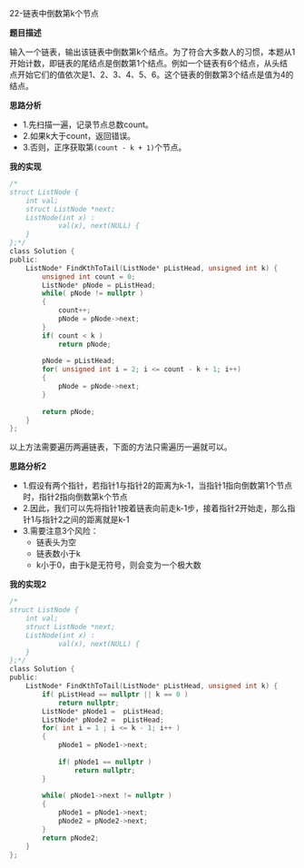 22-链表中倒数第k个节点

**题目描述**

输入一个链表，输出该链表中倒数第k个结点。为了符合大多数人的习惯，本题从1开始计数，即链表的尾结点是倒数第1个结点。例如一个链表有6个结点，从头结点开始它们的值依次是1、2、3、4、5、6。这个链表的倒数第3个结点是值为4的结点。

**思路分析**

-	1.先扫描一遍，记录节点总数count。
-	2.如果k大于count，返回错误。
-	3.否则，正序获取第`(count - k + 1)`个节点。

**我的实现**

```c
/*
struct ListNode {
	int val;
	struct ListNode *next;
	ListNode(int x) :
			val(x), next(NULL) {
	}
};*/
class Solution {
public:
    ListNode* FindKthToTail(ListNode* pListHead, unsigned int k) {
        unsigned int count = 0;
        ListNode* pNode = pListHead;
        while( pNode != nullptr )
        {
            count++;
            pNode = pNode->next;
        }
        if( count < k )
            return pNode;
        
        pNode = pListHead;
        for( unsigned int i = 2; i <= count - k + 1; i++)
        {
            pNode = pNode->next;
        }
        
        return pNode;
    }
};
```

以上方法需要遍历两遍链表，下面的方法只需遍历一遍就可以。

**思路分析2**

-	1.假设有两个指针，若指针1与指针2的距离为k-1，当指针1指向倒数第1个节点时，指针2指向倒数第k个节点
-	2.因此，我们可以先将指针1按着链表向前走k-1步，接着指针2开始走，那么指针1与指针2之间的距离就是k-1
-	3.需要注意3个风险：
	-	链表头为空
	-	链表数小于k
	-	k小于0，由于k是无符号，则会变为一个极大数	

**我的实现2**

```c
/*
struct ListNode {
	int val;
	struct ListNode *next;
	ListNode(int x) :
			val(x), next(NULL) {
	}
};*/
class Solution {
public:
    ListNode* FindKthToTail(ListNode* pListHead, unsigned int k) {
        if( pListHead == nullptr || k == 0 )
            return nullptr;
        ListNode* pNode1 =  pListHead;
        ListNode* pNode2 =  pListHead;
        for( int i = 1 ; i <= k - 1; i++ )
        {
            pNode1 = pNode1->next;
            
            if( pNode1 == nullptr )
                return nullptr;
        }
        
        while( pNode1->next != nullptr )
        {
            pNode1 = pNode1->next;
            pNode2 = pNode2->next;
        }
        return pNode2;
    }
};
```